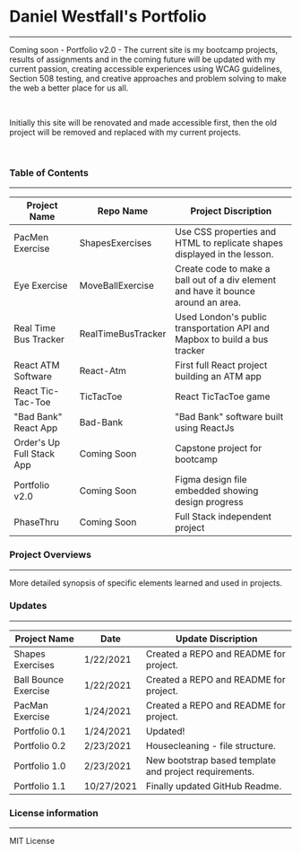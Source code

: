 # Daniel Westfall's Portfolio
___

Coming soon - Portfolio v2.0 - The current site is my bootcamp projects, results of assignments and in the coming future will be updated with my current passion, creating accessible experiences using WCAG guidelines, Section 508 testing, and creative approaches and problem solving to make the web a better place for us all. 

<br>

Initially this site will be renovated and made accessible first, then the old project will be removed and replaced with my current projects. 

<br>

### Table of Contents

___

Project Name | Repo Name | Project Discription
-------------|-----------|--------------------
PacMen Exercise | ShapesExercises | Use CSS properties and HTML to replicate shapes displayed in the lesson.
Eye Exercise | MoveBallExercise | Create code to make a ball out of a div element and have it bounce around an area. 
Real Time Bus Tracker | RealTimeBusTracker | Used London's public transportation API and Mapbox to build a bus tracker
React ATM Software | React-Atm | First full React project building an ATM app
React Tic-Tac-Toe | TicTacToe | React TicTacToe game 
"Bad Bank" React App | Bad-Bank | "Bad Bank" software built using ReactJs
Order's Up Full Stack App | Coming Soon | Capstone project for bootcamp
Portfolio v2.0 | Coming Soon | Figma design file embedded showing design progress
PhaseThru | Coming Soon | Full Stack independent project


### Project Overviews

___

More detailed synopsis of specific elements learned and used in projects. <br>

### Updates

___

Project Name | Date | Update Discription
-------------|------|--------------------
Shapes Exercises | 1/22/2021 | Created a REPO and README for project.
Ball Bounce Exercise | 1/22/2021 | Created a REPO and README for project.
PacMan Exercise | 1/24/2021 | Created a REPO and README for project.
Portfolio 0.1 | 1/24/2021 | Updated!
Portfolio 0.2 | 2/23/2021 | Housecleaning - file structure.
Portfolio 1.0 | 2/23/2021 | New bootstrap based template and project requirements.
Portfolio 1.1 | 10/27/2021 | Finally updated GitHub Readme.

### License information

___

MIT License
